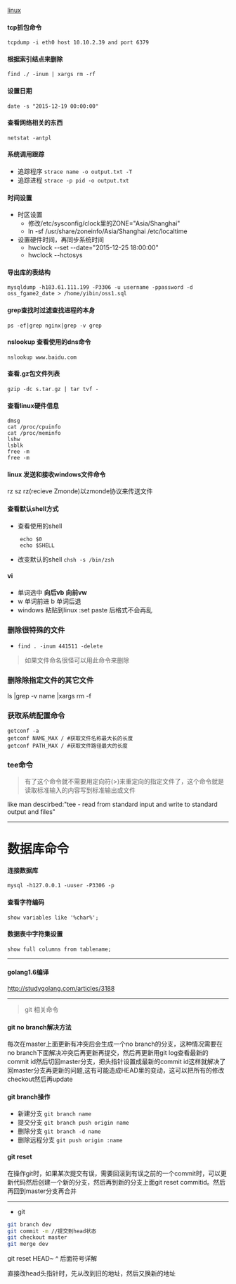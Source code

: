 
[linux](http://linuxtools-rst.readthedocs.io/)

#### tcp抓包命令
`tcpdump -i eth0 host 10.10.2.39 and port 6379`

#### 根据索引结点来删除
`find ./ -inum | xargs rm -rf`

#### 设置日期
`date -s "2015-12-19 00:00:00"`

#### 查看网络相关的东西
`netstat -antpl`

#### 系统调用跟踪
- 追踪程序 `strace name -o output.txt -T`
- 追踪进程 `strace -p pid -o output.txt`

#### 时间设置
- 时区设置
	- 修改/etc/sysconfig/clock里的ZONE="Asia/Shanghai"
	- ln -sf /usr/share/zoneinfo/Asia/Shanghai /etc/localtime
- 设置硬件时间，再同步系统时间
	- hwclock --set --date="2015-12-25 18:00:00" 
	- hwclock --hctosys

#### 导出库的表结构
`mysqldump -h183.61.111.199 -P3306 -u username -ppassword -d oss_fgame2_date > /home/yibin/oss1.sql`

#### grep查找时过滤查找进程的本身
`ps -ef|grep nginx|grep -v grep`

#### nslookup 查看使用的dns命令
`nslookup www.baidu.com`

#### 查看.gz包文件列表
`gzip -dc s.tar.gz | tar tvf -`

#### 查看linux硬件信息
`dmsg`					
`cat /proc/cpuinfo`		
`cat /proc/meminfo`		
`lshw`					
`lsblk`					
`free -m`				
`free -m`				

#### linux 发送和接收windows文件命令
rz sz
    rz(recieve Zmonde)以zmonde协议来传送文件

#### 查看默认shell方式
- 查看使用的shell

```shell
    echo $0
    echo $SHELL
```
- 改变默认的shell
    `chsh -s /bin/zsh`

#### vi

- 单词选中 **向后vb**  **向前vw**
- w 单词前进 b 单词后退 
- windows 粘贴到linux :set paste 后格式不会再乱


### 删除很特殊的文件
- `find . -inum 441511 -delete`
> 如果文件命名很怪可以用此命令来删除


### 删除除指定文件的其它文件
ls |grep -v name |xargs rm -f


### 获取系统配置命令

```shell
getconf -a
getconf NAME_MAX / #获取文件名称最大长的长度
getconf PATH_MAX / #获取文件路径最大的长度
```


### tee命令

> 有了这个命令就不需要用定向符(>)来重定向的指定文件了，这个命令就是读取标准输入的内容写到标准输出或文件

like man descirbed:"tee - read from standard input and write to standard output and files"

-------

# 数据库命令

#### 连接数据库
`mysql -h127.0.0.1 -uuser -P3306 -p`

#### 查看字符编码
`show variables like '%char%';`

#### 数据表中字符集设置
`show full columns from tablename;`



----------
#### golang1.6编译
http://studygolang.com/articles/3188


--------


> git 相关命令

#### git no branch解决方法
每次在master上面更新有冲突后会生成一个no branch的分支，这种情况需要在no branch下面解决冲突后再更新再提交，然后再更新用git log查看最新的commit id然后切回master分支，把头指针设置成最新的commit id这样就解决了回master分支再更新的问题,这有可能造成HEAD里的变动，这可以把所有的修改checkout然后再update

#### git branch操作
- 新建分支 `git branch name`
- 提交分支 `git branch push origin name`
- 删除分支 `git branch -d name`
- 删除远程分支 `git push origin :name`


#### git reset

在操作git时，如果某次提交有误，需要回滚到有误之前的一个commit时，可以更新代码然后创建一个新的分支，然后再到新的分支上面git reset commitid。然后再回到master分支再合并

----

- git

```sh
git branch dev
git commit -m //提交到head状态
git checkout master
git merge dev
```

git reset HEAD~ ^ 后面符号详解


直接改head头指针时，先从改到旧的地址，然后又换新的地址